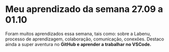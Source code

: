 # Meu aprendizado da semana 27.09 a 01.10
Foram muitos aprendizados essa semana, tais como: sobre a Labenu, processo de aprendizagem, colaboração, comunicação, conexões. Destaco ainda a super aventura no **GitHub e aprender a trabalhar no VSCode.**

